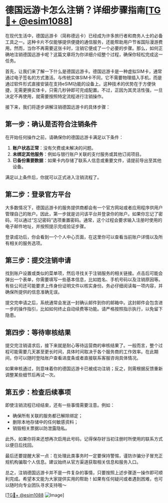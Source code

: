 # 德国远游卡怎么注销？详细步骤指南[[TG💪+ @esim1088](https://t.me/s/esim1088)]

在现代生活中，德国远游卡（简称德远卡）已经成为许多旅行者和商务人士的必备工具之一。这种卡片不仅能够提供便捷的通信服务，还能帮助用户节省国际漫游费用。然而，当你不再需要这张卡时，注销它便成了一个必要的步骤。那么，如何正确地注销德国远游卡呢？这篇文章将为你详细介绍整个过程，确保你轻松完成这一任务。

首先，让我们来了解一下什么是德国远游卡。德国远游卡是一种虚拟SIM卡，通常通过电子签名的方式激活。与传统实体SIM卡不同，它不需要物理插入手机，而是通过软件形式直接安装在支持eSIM功能的设备上。这种技术的优势在于方便快捷，无需更换实体卡，只需几秒钟即可完成配置。不过，正因为其灵活性强，一旦决定不再使用，就需要按照特定流程进行注销操作。

接下来，我们将逐步讲解注销德国远游卡的具体步骤：

## 第一步：确认是否符合注销条件

在开始任何操作之前，请确保你的德国远游卡满足以下条件：
1. **账户状态正常**：没有欠费或未解决的问题。
2. **未绑定其他服务**：例如与银行账户关联的支付服务或其他订阅项目。
3. **已备份重要数据**：如果卡内存储了联系人信息或重要文件，请提前导出至其他设备。

满足以上条件后，你就可以正式进入注销流程了。

## 第二步：登录官方平台

大多数情况下，德国远游卡的服务提供商都会有一个官方网站或者应用程序供用户管理自己的账户。因此，第一步就是访问该平台并登录你的账户。如果你忘记了密码，可以通过“忘记密码”选项重置密码。通常，这个过程会要求输入注册时使用的电子邮件地址，并按照提示完成验证步骤。

登录成功后，你会看到一个个人中心页面，在这里你可以查看当前账户详情以及所有相关的服务选项。

## 第三步：提交注销申请

找到账户设置或类似的菜单项，然后寻找关于注销服务的相关链接。点击后可能会弹出一个表单，你需要填写一些基本信息，比如姓名、手机号码以及注销原因等。有些公司还可能要求上传身份证明文件以核实身份。务必仔细阅读每一项内容，并确保所提供的信息准确无误。

提交完申请之后，系统通常会发送一封确认邮件到你的邮箱中。这封邮件会包含进一步的操作指引，比如如何终止自动续费等功能。请严格按照指示执行，以免留下隐患。

## 第四步：等待审核结果

提交完注销请求后，接下来就是耐心等待运营商的审核结果了。一般而言，整个过程可能需要几天甚至更长时间，具体时间取决于各个服务商的工作效率。在此期间，你可以随时登陆账户查看进度条或者直接联系客服咨询具体情况。

如果审核通过，则意味着你的德国远游卡已被成功注销；反之，则需根据反馈重新调整某些细节后再试一次。

## 第五步：检查后续事项

即使注销流程已经结束，还有一些事情需要注意。例如：
- 确保所有关联的服务都已解除绑定；
- 删除本地存储中的任何敏感资料；
- 销毁相关票据以防泄露隐私。

此外，如果你将来还想再次启用此号码，记得保存好当初注册时所使用的联系方式以便日后找回。

最后还要提醒大家一点：在处理此类事务时一定要保持警惕，谨防诈骗分子冒充正规机构骗取个人信息。建议始终从官方渠道获取相关信息和服务入口。

总之，注销德国远游卡并不是一件复杂的事情，只要按照上述步骤逐一操作即可顺利完成。希望本文能为大家提供实用的帮助！如果有任何疑问或者遇到困难，也可以随时向专业团队寻求支持哦～

[[TG💪+ @esim1088](https://t.me/s/esim1088) ![Image](https://i.postimg.cc/4NQfJmqS/Snipaste-2025-05-13-00-14-12.png)]